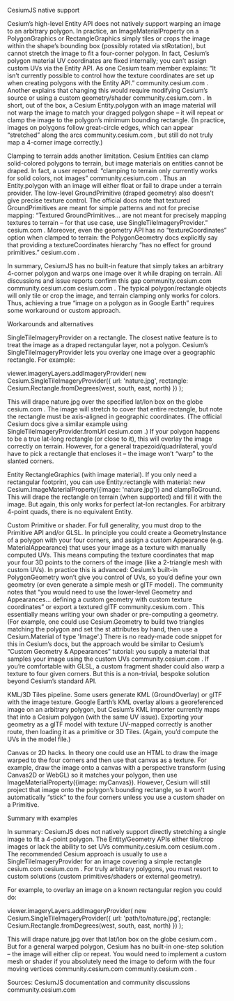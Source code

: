 CesiumJS native support

Cesium’s high-level Entity API does not natively support warping an image to an arbitrary polygon. In practice, an ImageMaterialProperty on a PolygonGraphics or RectangleGraphics simply tiles or crops the image within the shape’s bounding box (possibly rotated via stRotation), but cannot stretch the image to fit a four-corner polygon. In fact, Cesium’s polygon material UV coordinates are fixed internally; you can’t assign custom UVs via the Entity API. As one Cesium team member explains: “It isn’t currently possible to control how the texture coordinates are set up when creating polygons with the Entity API.”
community.cesium.com
. Another explains that changing this would require modifying Cesium’s source or using a custom geometry/shader
community.cesium.com
. In short, out of the box, a Cesium Entity.polygon with an image material will not warp the image to match your dragged polygon shape – it will repeat or clamp the image to the polygon’s minimum bounding rectangle. (In practice, images on polygons follow great-circle edges, which can appear “stretched” along the arcs
community.cesium.com
, but still do not truly map a 4-corner image correctly.)

Clamping to terrain adds another limitation. Cesium Entities can clamp solid-colored polygons to terrain, but image materials on entities cannot be draped. In fact, a user reported: “clamping to terrain only currently works for solid colors, not images”
community.cesium.com
. Thus an Entity.polygon with an image will either float or fail to drape under a terrain provider. The low-level GroundPrimitive (draped geometry) also doesn’t give precise texture control. The official docs note that textured GroundPrimitives are meant for simple patterns and not for precise mapping: “Textured GroundPrimitives… are not meant for precisely mapping textures to terrain – for that use case, use SingleTileImageryProvider.”
cesium.com
. Moreover, even the geometry API has no “textureCoordinates” option when clamped to terrain: the PolygonGeometry docs explicitly say that providing a textureCoordinates hierarchy “has no effect for ground primitives.”
cesium.com
.

In summary, CesiumJS has no built-in feature that simply takes an arbitrary 4-corner polygon and warps one image over it while draping on terrain. All discussions and issue reports confirm this gap
community.cesium.com
community.cesium.com
cesium.com
. The typical polygon/rectangle objects will only tile or crop the image, and terrain clamping only works for colors. Thus, achieving a true “image on a polygon as in Google Earth” requires some workaround or custom approach.

Workarounds and alternatives

SingleTileImageryProvider on a rectangle. The closest native feature is to treat the image as a draped rectangular layer, not a polygon. Cesium’s SingleTileImageryProvider lets you overlay one image over a geographic rectangle. For example:

viewer.imageryLayers.addImageryProvider(
  new Cesium.SingleTileImageryProvider({
    url: 'nature.jpg',
    rectangle: Cesium.Rectangle.fromDegrees(west, south, east, north)
  })
);


This will drape nature.jpg over the specified lat/lon box on the globe
cesium.com
. The image will stretch to cover that entire rectangle, but note the rectangle must be axis-aligned in geographic coordinates. (The official Cesium docs give a similar example using SingleTileImageryProvider.fromUrl
cesium.com
.) If your polygon happens to be a true lat-long rectangle (or close to it), this will overlay the image correctly on terrain. However, for a general trapezoid/quadrilateral, you’d have to pick a rectangle that encloses it – the image won’t “warp” to the slanted corners.

Entity RectangleGraphics (with image material). If you only need a rectangular footprint, you can use Entity.rectangle with material: new Cesium.ImageMaterialProperty({image: 'nature.jpg'}) and clampToGround. This will drape the rectangle on terrain (when supported) and fill it with the image. But again, this only works for perfect lat-lon rectangles. For arbitrary 4-point quads, there is no equivalent Entity.

Custom Primitive or shader. For full generality, you must drop to the Primitive API and/or GLSL. In principle you could create a GeometryInstance of a polygon with your four corners, and assign a custom Appearance (e.g. MaterialAppearance) that uses your image as a texture with manually computed UVs. This means computing the texture coordinates that map your four 3D points to the corners of the image (like a 2-triangle mesh with custom UVs). In practice this is advanced: Cesium’s built-in PolygonGeometry won’t give you control of UVs, so you’d define your own geometry (or even generate a simple mesh or glTF model). The community notes that “you would need to use the lower-level Geometry and Appearances… defining a custom geometry with custom texture coordinates” or export a textured glTF
community.cesium.com
. This essentially means writing your own shader or pre-computing a geometry. (For example, one could use Cesium.Geometry to build two triangles matching the polygon and set the st attributes by hand, then use a Cesium.Material of type 'Image'.) There is no ready-made code snippet for this in Cesium’s docs, but the approach would be similar to Cesium’s “Custom Geometry & Appearances” tutorial: you supply a material that samples your image using the custom UVs
community.cesium.com
. If you’re comfortable with GLSL, a custom fragment shader could also warp a texture to four given corners. But this is a non-trivial, bespoke solution beyond Cesium’s standard API.

KML/3D Tiles pipeline. Some users generate KML (GroundOverlay) or glTF with the image texture. Google Earth’s KML overlay allows a georeferenced image on an arbitrary polygon, but Cesium’s KML importer currently maps that into a Cesium polygon (with the same UV issue). Exporting your geometry as a glTF model with texture UV-mapped correctly is another route, then loading it as a primitive or 3D Tiles. (Again, you’d compute the UVs in the model file.)

Canvas or 2D hacks. In theory one could use an HTML <canvas> to draw the image warped to the four corners and then use that canvas as a texture. For example, draw the image onto a canvas with a perspective transform (using Canvas2D or WebGL) so it matches your polygon, then use ImageMaterialProperty({image: myCanvas}). However, Cesium will still project that image onto the polygon’s bounding rectangle, so it won’t automatically “stick” to the four corners unless you use a custom shader on a Primitive.

Summary with examples

In summary: CesiumJS does not natively support directly stretching a single image to fit a 4-point polygon. The Entity/Geometry APIs either tile/crop images or lack the ability to set UVs
community.cesium.com
cesium.com
. The recommended Cesium approach is usually to use a SingleTileImageryProvider for an image covering a simple rectangle
cesium.com
cesium.com
. For truly arbitrary polygons, you must resort to custom solutions (custom primitives/shaders or external geometry).

For example, to overlay an image on a known rectangular region you could do:

viewer.imageryLayers.addImageryProvider(
  new Cesium.SingleTileImageryProvider({
    url: 'path/to/nature.jpg',
    rectangle: Cesium.Rectangle.fromDegrees(west, south, east, north)
  })
);


This will drape nature.jpg over that lat/lon box on the globe
cesium.com
. But for a general warped polygon, Cesium has no built-in one-step solution – the image will either clip or repeat. You would need to implement a custom mesh or shader if you absolutely need the image to deform with the four moving vertices
community.cesium.com
community.cesium.com
.

Sources: CesiumJS documentation and community discussions
community.cesium.com



